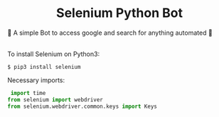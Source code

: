 <h1 align="center"> Selenium Python Bot </h1>

🤖 A simple Bot to access google and search for anything automated 🐍 
 <br>

 <br>
 To install Selenium on Python3:
 <br>
 
 
 ```terminal
 $ pip3 install selenium
```
Necessary imports:

```Python
 import time
from selenium import webdriver
from selenium.webdriver.common.keys import Keys

```
<br>



